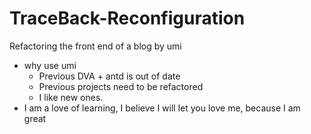 # TraceBack-Reconfiguration
Refactoring the front end of a blog by umi

* why use umi
  * Previous DVA + antd is out of date
  * Previous projects need to be refactored
  * I like new ones.
* I am a love of learning, I believe I will let you love me, because I am great
